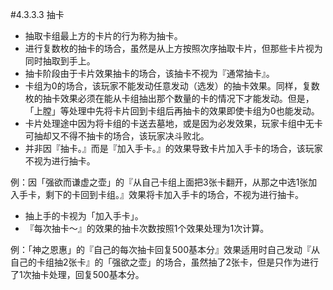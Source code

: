 #4.3.3.3        抽卡
* 抽取卡组最上方的卡片的行为称为抽卡。
* 进行复数枚的抽卡的场合，虽然是从上方按照次序抽取卡片，但那些卡片视为同时抽取到手上。
* 抽卡阶段由于卡片效果抽卡的场合，该抽卡不视为『通常抽卡』。
* 卡组为0的场合，该玩家不能发动任意发动（选发）的抽卡效果。同样，复数枚的抽卡效果必须在能从卡组抽出那个数量的卡的情况下才能发动。但是，「上膛」等处理中先将卡片回到卡组后再抽卡的效果即使卡组为0也能发动。
* 卡片处理途中因为将卡组的卡送去墓地，或是因为必发效果，玩家卡组中无卡可抽却又不得不抽卡的场合，该玩家决斗败北。
* 并非因『抽卡。』而是『加入手卡。』的效果导致卡片加入手卡的场合，该玩家不视为进行抽卡。

例：因「强欲而谦虚之壶」的『从自己卡组上面把3张卡翻开，从那之中选1张加入手卡，剩下的卡回到卡组。』效果将卡加入手卡的场合，不视为进行抽卡。
* 抽上手的卡视为「加入手卡」。
* 『每次抽卡～』的效果的抽卡次数按照1个效果处理为1次计算。

例：「神之恩惠」的『自己的每次抽卡回复500基本分』效果适用时自己发动『从自己的卡组抽2张卡』的「强欲之壶」的场合，虽然抽了2张卡，但是只作为进行了1次抽卡处理，回复500基本分。
